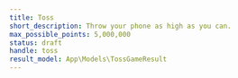 ```yaml
---
title: Toss
short_description: Throw your phone as high as you can.
max_possible_points: 5,000,000
status: draft
handle: toss
result_model: App\Models\TossGameResult
---
```

